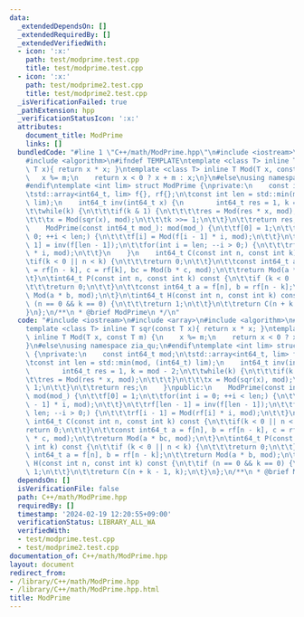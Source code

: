 ```yaml
---
data:
  _extendedDependsOn: []
  _extendedRequiredBy: []
  _extendedVerifiedWith:
  - icon: ':x:'
    path: test/modprime.test.cpp
    title: test/modprime.test.cpp
  - icon: ':x:'
    path: test/modprime2.test.cpp
    title: test/modprime2.test.cpp
  _isVerificationFailed: true
  _pathExtension: hpp
  _verificationStatusIcon: ':x:'
  attributes:
    document_title: ModPrime
    links: []
  bundledCode: "#line 1 \"C++/math/ModPrime.hpp\"\n#include <iostream>\n#include <array>\n\
    #include <algorithm>\n#ifndef TEMPLATE\ntemplate <class T> inline T sqr(const\
    \ T x){ return x * x; }\ntemplate <class T> inline T Mod(T x, const T m) {\n \
    \   x %= m;\n    return x < 0 ? x + m : x;\n}\n#else\nusing namespace zia_qu;\n\
    #endif\ntemplate <int lim> struct ModPrime {\nprivate:\n    const int64_t mod;\n\
    \tstd::array<int64_t, lim> f{}, rf{};\n\tconst int len = std::min(mod, (int64_t)\
    \ lim);\n    int64_t inv(int64_t x) {\n        int64_t res = 1, k = mod - 2;\n\
    \t\twhile(k) {\n\t\t\tif(k & 1) {\n\t\t\t\tres = Mod(res * x, mod);\n\t\t\t}\n\
    \t\t\tx = Mod(sqr(x), mod);\n\t\t\tk >>= 1;\n\t\t}\n\t\treturn res;\n    }\npublic:\n\
    \    ModPrime(const int64_t mod_): mod(mod_) {\n\t\tf[0] = 1;\n\t\tfor(int i =\
    \ 0; ++i < len;) {\n\t\t\tf[i] = Mod(f[i - 1] * i, mod);\n\t\t}\n\t\trf[len -\
    \ 1] = inv(f[len - 1]);\n\t\tfor(int i = len; --i > 0;) {\n\t\t\trf[i - 1] = Mod(rf[i]\
    \ * i, mod);\n\t\t}\n    }\n    int64_t C(const int n, const int k) const {\n\t\
    \tif(k < 0 || n < k) {\n\t\t\treturn 0;\n\t\t}\n\t\tconst int64_t a = f[n], b\
    \ = rf[n - k], c = rf[k], bc = Mod(b * c, mod);\n\t\treturn Mod(a * bc, mod);\n\
    \t}\n\tint64_t P(const int n, const int k) const {\n\t\tif (k < 0 || n < k) {\n\
    \t\t\treturn 0;\n\t\t}\n\t\tconst int64_t a = f[n], b = rf[n - k];\n\t\treturn\
    \ Mod(a * b, mod);\n\t}\n\tint64_t H(const int n, const int k) const {\n\t\tif\
    \ (n == 0 && k == 0) {\n\t\t\treturn 1;\n\t\t}\n\t\treturn C(n + k - 1, k);\n\t\
    }\n};\n/**\n * @brief ModPrime\n */\n"
  code: "#include <iostream>\n#include <array>\n#include <algorithm>\n#ifndef TEMPLATE\n\
    template <class T> inline T sqr(const T x){ return x * x; }\ntemplate <class T>\
    \ inline T Mod(T x, const T m) {\n    x %= m;\n    return x < 0 ? x + m : x;\n\
    }\n#else\nusing namespace zia_qu;\n#endif\ntemplate <int lim> struct ModPrime\
    \ {\nprivate:\n    const int64_t mod;\n\tstd::array<int64_t, lim> f{}, rf{};\n\
    \tconst int len = std::min(mod, (int64_t) lim);\n    int64_t inv(int64_t x) {\n\
    \        int64_t res = 1, k = mod - 2;\n\t\twhile(k) {\n\t\t\tif(k & 1) {\n\t\t\
    \t\tres = Mod(res * x, mod);\n\t\t\t}\n\t\t\tx = Mod(sqr(x), mod);\n\t\t\tk >>=\
    \ 1;\n\t\t}\n\t\treturn res;\n    }\npublic:\n    ModPrime(const int64_t mod_):\
    \ mod(mod_) {\n\t\tf[0] = 1;\n\t\tfor(int i = 0; ++i < len;) {\n\t\t\tf[i] = Mod(f[i\
    \ - 1] * i, mod);\n\t\t}\n\t\trf[len - 1] = inv(f[len - 1]);\n\t\tfor(int i =\
    \ len; --i > 0;) {\n\t\t\trf[i - 1] = Mod(rf[i] * i, mod);\n\t\t}\n    }\n   \
    \ int64_t C(const int n, const int k) const {\n\t\tif(k < 0 || n < k) {\n\t\t\t\
    return 0;\n\t\t}\n\t\tconst int64_t a = f[n], b = rf[n - k], c = rf[k], bc = Mod(b\
    \ * c, mod);\n\t\treturn Mod(a * bc, mod);\n\t}\n\tint64_t P(const int n, const\
    \ int k) const {\n\t\tif (k < 0 || n < k) {\n\t\t\treturn 0;\n\t\t}\n\t\tconst\
    \ int64_t a = f[n], b = rf[n - k];\n\t\treturn Mod(a * b, mod);\n\t}\n\tint64_t\
    \ H(const int n, const int k) const {\n\t\tif (n == 0 && k == 0) {\n\t\t\treturn\
    \ 1;\n\t\t}\n\t\treturn C(n + k - 1, k);\n\t}\n};\n/**\n * @brief ModPrime\n */"
  dependsOn: []
  isVerificationFile: false
  path: C++/math/ModPrime.hpp
  requiredBy: []
  timestamp: '2024-02-19 12:20:55+09:00'
  verificationStatus: LIBRARY_ALL_WA
  verifiedWith:
  - test/modprime.test.cpp
  - test/modprime2.test.cpp
documentation_of: C++/math/ModPrime.hpp
layout: document
redirect_from:
- /library/C++/math/ModPrime.hpp
- /library/C++/math/ModPrime.hpp.html
title: ModPrime
---
```

